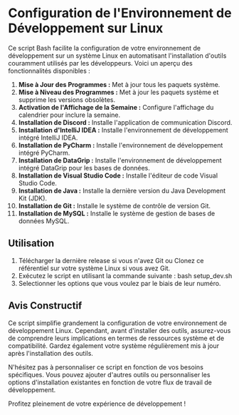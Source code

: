 # Configuration de l'Environnement de Développement sur Linux

Ce script Bash facilite la configuration de votre environnement de développement sur un système Linux en automatisant l'installation d'outils couramment utilisés par les développeurs. Voici un aperçu des fonctionnalités disponibles :

1. **Mise à Jour des Programmes :** Met à jour tous les paquets système.
2. **Mise à Niveau des Programmes :** Met à jour les paquets système et supprime les versions obsolètes.
3. **Activation de l'Affichage de la Semaine :** Configure l'affichage du calendrier pour inclure la semaine.
4. **Installation de Discord :** Installe l'application de communication Discord.
5. **Installation d'IntelliJ IDEA :** Installe l'environnement de développement intégré IntelliJ IDEA.
6. **Installation de PyCharm :** Installe l'environnement de développement intégré PyCharm.
7. **Installation de DataGrip :** Installe l'environnement de développement intégré DataGrip pour les bases de données.
8. **Installation de Visual Studio Code :** Installe l'éditeur de code Visual Studio Code.
9. **Installation de Java :** Installe la dernière version du Java Development Kit (JDK).
10. **Installation de Git :** Installe le système de contrôle de version Git.
11. **Installation de MySQL :** Installe le système de gestion de bases de données MySQL.

## Utilisation

1. Télécharger la dernière release si vous n'avez Git ou Clonez ce référentiel sur votre système Linux si vous avez Git.
2. Exécutez le script en utilisant la commande suivante : bash setup_dev.sh
3. Selectionner les options que vous voulez par le biais de leur numéro.

## Avis Constructif

Ce script simplifie grandement la configuration de votre environnement de développement Linux. Cependant, avant d'installer des outils, assurez-vous de comprendre leurs implications en termes de ressources système et de compatibilité. Gardez également votre système régulièrement mis à jour après l'installation des outils.

N'hésitez pas à personnaliser ce script en fonction de vos besoins spécifiques. Vous pouvez ajouter d'autres outils ou personnaliser les options d'installation existantes en fonction de votre flux de travail de développement.

Profitez pleinement de votre expérience de développement !